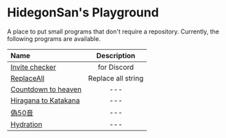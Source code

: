 # HidegonSan's Playground

A place to put small programs that don't require a repository.
Currently, the following programs are available.

|Name|Description|
|:--|:--:|
|[Invite checker](https://github.com/HidegonSan/playground/tree/main/Invite_checker)| for Discord|
|[ReplaceAll](https://github.com/HidegonSan/playground/tree/main/replaceAll)| Replace all string|
|[Countdown to heaven](https://github.com/HidegonSan/playground/tree/main/Countdown_to_heaven/)| --- |
|[Hiragana to Katakana](https://github.com/HidegonSan/playground/tree/main/Hiragana_to_Katakana/)| --- |
|[偽50音](https://github.com/HidegonSan/playground/tree/main/fake50on)| --- |
| [Hydration](https://github.com/HidegonSan/playground/tree/main/Hydration/hydration.sh) | --- |
